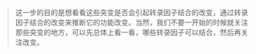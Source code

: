 > 这一步的目的是想看看这些突变是否会引起转录因子结合的改变，通过转录因子结合的改变来推断它的功能改变。当然，我们不要一开始的时候就关注那些突变的地方，可以先总体上看一看，哪些转录因子可以结合，然后再关注改变。

